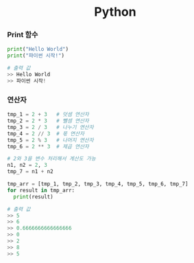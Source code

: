 <h1 align = "center"> Python </h1>

### Print 함수
``` python
print("Hello World")
print("파이썬 시작!")

# 출력 값
>> Hello World
>> 파이썬 시작!
```

### 연산자
``` python
tmp_1 = 2 + 3   # 덧셈 연산자
tmp_2 = 2 * 3   # 뺄셈 연산자
tmp_3 = 2 / 3   # 나누기 연산자
tmp_4 = 2 // 3  # 몫 연산자
tmp_5 = 2 % 3   # 나머지 연산자
tmp_6 = 2 ** 3  # 제곱 연산자

# 2와 3을 변수 처리해서 계산도 가능
n1, n2 = 2, 3
tmp_7 = n1 + n2

tmp_arr = [tmp_1, tmp_2, tmp_3, tmp_4, tmp_5, tmp_6, tmp_7]
for result in tmp_arr:
  print(result)

# 출력 값
>> 5
>> 6
>> 0.6666666666666666
>> 0
>> 2
>> 8
>> 5
```
